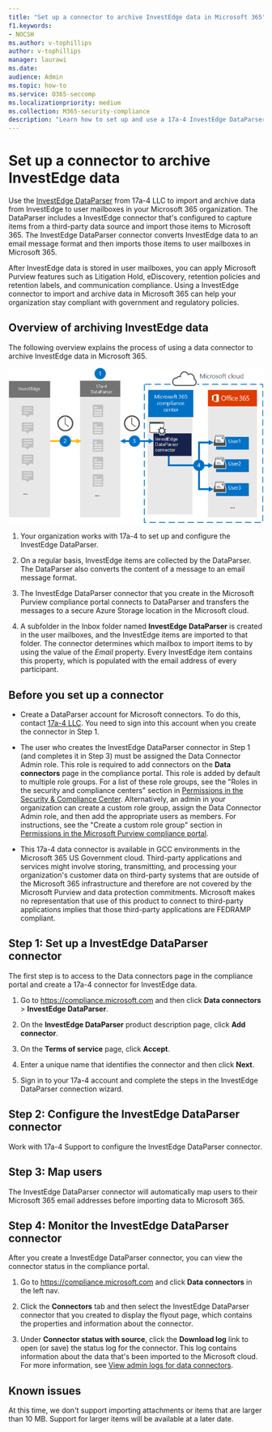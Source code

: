 ```yaml
---
title: "Set up a connector to archive InvestEdge data in Microsoft 365"
f1.keywords:
- NOCSH
ms.author: v-tophillips
author: v-tophillips
manager: laurawi
ms.date: 
audience: Admin
ms.topic: how-to
ms.service: O365-seccomp
ms.localizationpriority: medium
ms.collection: M365-security-compliance
description: "Learn how to set up and use a 17a-4 InvestEdge DataParser connector to import and archive InvestEdge data in Microsoft 365."
---
```


# Set up a connector to archive InvestEdge data

Use the [InvestEdge DataParser](https://www.17a-4.com/investedge-dataparser/) from 17a-4 LLC to import and archive data from InvestEdge to user mailboxes in your Microsoft 365 organization. The DataParser includes a InvestEdge connector that's configured to capture items from a third-party data source and import those items to Microsoft 365. The InvestEdge DataParser connector converts InvestEdge data to an email message format and then imports those items to user mailboxes in Microsoft 365.

After InvestEdge data is stored in user mailboxes, you can apply Microsoft Purview features such as Litigation Hold, eDiscovery, retention policies and retention labels, and communication compliance. Using a InvestEdge connector to import and archive data in Microsoft 365 can help your organization stay compliant with government and regulatory policies.

## Overview of archiving InvestEdge data

The following overview explains the process of using a data connector to archive InvestEdge data in Microsoft 365.

![Archiving workflow for InvestEdge data from 17a-4.](../media/InvestEdgeDataParserConnectorWorkflow.png)

1. Your organization works with 17a-4 to set up and configure the InvestEdge DataParser.

2. On a regular basis, InvestEdge items are collected by the DataParser. The DataParser also converts the content of a message to an email message format.

3. The InvestEdge DataParser connector that you create in the Microsoft Purview compliance portal connects to DataParser and transfers the messages to a secure Azure Storage location in the Microsoft cloud.

4. A subfolder in the Inbox folder named **InvestEdge DataParser** is created in the user mailboxes, and the InvestEdge items are imported to that folder. The connector determines which mailbox to import items to by using the value of the *Email* property. Every InvestEdge item contains this property, which is populated with the email address of every participant.

## Before you set up a connector

- Create a DataParser account for Microsoft connectors. To do this, contact [17a-4 LLC](https://www.17a-4.com/contact/). You need to sign into this account when you create the connector in Step 1.

- The user who creates the InvestEdge DataParser connector in Step 1 (and completes it in Step 3) must be assigned the Data Connector Admin role. This role is required to add connectors on the **Data connectors** page in the compliance portal. This role is added by default to multiple role groups. For a list of these role groups, see the "Roles in the security and compliance centers" section in [Permissions in the Security & Compliance Center](../security/office-365-security/permissions-in-the-security-and-compliance-center.md#roles-in-the-security--compliance-center). Alternatively, an admin in your organization can create a custom role group, assign the Data Connector Admin role, and then add the appropriate users as members. For instructions, see the "Create a custom role group" section in [Permissions in the Microsoft Purview compliance portal](microsoft-365-compliance-center-permissions.md#create-a-custom-role-group).

- This 17a-4 data connector is available in GCC environments in the Microsoft 365 US Government cloud. Third-party applications and services might involve storing, transmitting, and processing your organization's customer data on third-party systems that are outside of the Microsoft 365 infrastructure and therefore are not covered by the Microsoft Purview and data protection commitments. Microsoft makes no representation that use of this product to connect to third-party applications implies that those third-party applications are FEDRAMP compliant.

## Step 1: Set up a InvestEdge DataParser connector

The first step is to access to the Data connectors page in the compliance portal and create a 17a-4 connector for InvestEdge data.

1. Go to <https://compliance.microsoft.com> and then click **Data connectors** > **InvestEdge DataParser**.

2. On the **InvestEdge DataParser** product description page, click **Add connector**.

3. On the **Terms of service** page, click **Accept**.

4. Enter a unique name that identifies the connector and then click **Next**.

5. Sign in to your 17a-4 account and complete the steps in the InvestEdge DataParser connection wizard.

## Step 2: Configure the InvestEdge DataParser connector

Work with 17a-4 Support to configure the InvestEdge DataParser connector.

## Step 3: Map users

The InvestEdge DataParser connector will automatically map users to their Microsoft 365 email addresses before importing data to Microsoft 365.

## Step 4: Monitor the InvestEdge DataParser connector

After you create a InvestEdge DataParser connector, you can view the connector status in the compliance portal.

1. Go to <https://compliance.microsoft.com> and click **Data connectors** in the left nav.

2. Click the **Connectors** tab and then select the InvestEdge DataParser connector that you created to display the flyout page, which contains the properties and information about the connector.

3. Under **Connector status with source**, click the **Download log** link to open (or save) the status log for the connector. This log contains information about the data that's been imported to the Microsoft cloud. For more information, see [View admin logs for data connectors](data-connector-admin-logs.md).

## Known issues

At this time, we don't support importing attachments or items that are larger than 10 MB. Support for larger items will be available at a later date.
